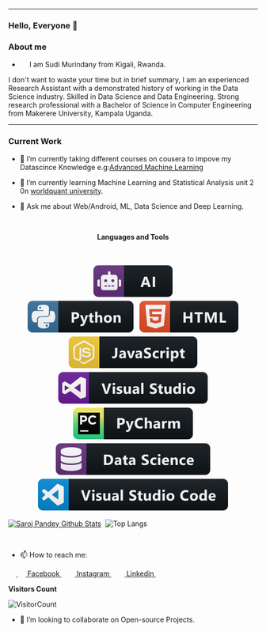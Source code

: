 ***********************************
### Hello, Everyone 👋

### About me

- <img src ="https://s3.amazonaws.com/pix.iemoji.com/images/emoji/apple/ios-12/256/boy-light-skin-tone.png" height= 15px width = 15px> I am Sudi Murindany from Kigali, Rwanda.

I don't want to waste your time but in brief summary, I am an experienced Research Assistant with a demonstrated history of working in the Data Science industry. Skilled in Data Science and Data Engineering. Strong research professional with a Bachelor of Science in Computer Engineering from Makerere University, Kampala Uganda. 

***********************************

### Current Work

- 🔭 I’m currently taking different courses on cousera to impove my Datascince Knowledge e.g:[Advanced Machine Learning](https://www.coursera.org/specializations/aml?)

- 🌱 I’m currently learning Machine Learning and Statistical Analysis unit 2 0n [worldquant university](https://wqu.org/programs/data-science).

- 💬 Ask me about Web/Android, ML, Data Science and Deep Learning.

&nbsp;&nbsp;&nbsp;&nbsp;&nbsp;&nbsp;&nbsp;&nbsp;&nbsp;&nbsp;&nbsp;&nbsp;&nbsp;&nbsp;&nbsp;&nbsp;&nbsp;&nbsp;&nbsp;&nbsp;&nbsp;&nbsp;&nbsp;&nbsp;&nbsp;&nbsp;&nbsp;&nbsp;&nbsp;&nbsp;&nbsp;&nbsp;&nbsp;&nbsp;&nbsp;&nbsp;&nbsp;&nbsp;&nbsp;&nbsp;&nbsp;&nbsp;&nbsp;&nbsp;&nbsp;&nbsp;&nbsp;&nbsp;&nbsp;&nbsp;&nbsp;&nbsp;&nbsp;&nbsp;&nbsp;&nbsp;&nbsp;&nbsp;&nbsp;&nbsp;&nbsp;&nbsp;&nbsp;<p align="center"><b>Languages and Tools</b></p> <br>

<p align="center">
 <img src="https://github.com/sarojp3/sarojp3/blob/master/Assets/ai.svg" alt="ai" style="vertical-align:top; margin:4px"><br>
 <img src="https://github.com/sarojp3/sarojp3/blob/master/Assets/python.svg" alt="python" style="vertical-align:top; margin:4px">
 <img src="https://github.com/sarojp3/sarojp3/blob/master/Assets/html.svg" alt="html" style="vertical-align:top; margin:4px">
 <img src="https://github.com/sarojp3/sarojp3/blob/master/Assets/javascript.svg" alt="javascript" style="vertical-align:top; margin:4px"><br>
 <img src="https://github.com/sarojp3/sarojp3/blob/master/Assets/visualstudio.svg" alt="vs" style="vertical-align:top; margin:4px">
 <img src="https://github.com/sarojp3/sarojp3/blob/master/Assets/jetbrains_pycharm.svg" alt="pycharm" style="vertical-align:top; margin:4px">
 <img src="https://github.com/sarojp3/sarojp3/blob/master/Assets/datascience.svg" alt="datascience" style="vertical-align:top; margin:4px">
 <img src="https://github.com/sarojp3/sarojp3/blob/master/Assets/visualstudio_code.svg" alt="vscode" style="vertical-align:top; margin:4px"><br>
</p>


[![Saroj Pandey Github Stats](https://github-readme-stats.vercel.app/api?username=sarojp3&show_icons=true&title_color=fff&icon_color=79ff97&text_color=9f9f9f&bg_color=151515)](https://github.com/sarojp3)
&nbsp;![Top Langs](https://github-readme-stats.anuraghazra1.vercel.app/api/top-langs/?username=sarojp3&layout=compact&theme=radical)

<br /> 

- 📫 How to reach me:<br>

&nbsp;&nbsp;&nbsp;&nbsp;<a href = "https://www.facebook.com/sarojp2580?ref=bookmarks" target="_blank"> <img src = "https://cdn1.iconfinder.com/data/icons/logotypes/32/square-facebook-256.png" height= 15px width = 15px> Facebook </a>&nbsp;&nbsp;
<a href = "https://www.instagram.com/saroj_pandey79" target="_blank"><img src = "https://image.flaticon.com/icons/svg/174/174855.svg" height= 15px width = 15px> Instagram </a>&nbsp;&nbsp;
<a href = "https://www.linkedin.com/in/saroj-pandey-15a417178/" target="_blank"><img src = "https://image.flaticon.com/icons/svg/174/174857.svg" height= 15px width = 15px> Linkedin </a>&nbsp;&nbsp;

**Visitors Count** 

![VisitorCount](https://profile-counter.glitch.me/{sarojp3}/count.svg)

- 👯 I’m looking to collaborate on Open-source Projects.


